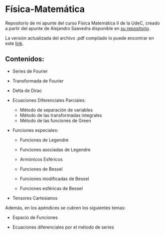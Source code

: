 # Física-Matemática
Repositorio de mi apunte del curso Física Matemática II de la UdeC, creado a partir del apunte de Alejandro Saavedra disponible en [su repositorio](https://github.com/AleSaa66/Fisica-Matematica).


La versión actualizada del archivo .pdf compilado lo puede encontrar en este [link](https://drive.google.com/file/d/1E_A4k7EziUMChqkPDXmnSgDRSN1bMsYA/view?usp=drive_link).

## Contenidos:

* Series de Fourier

* Transformada de Fourier 
 
* Delta de Dirac

* Ecuaciones Diferenciales Parciales: 

  - Método de separación de variables
  - Método de las transformadas integrales
  - Método de las funciones de Green


* Funciones especiales:

  - Funciones de Legendre

  - Funciones asociadas de Legendre

  - Armónicos Esféricos

  - Funciones de Bessel

  - Funciones modificadas de Bessel

  - Funciones esféricas de Bessel

* Tensores Cartesianos

Además, en los apéndices se cubren los siguientes temas:

* Espacio de Funciones

* Ecuaciones diferenciales por el método de series
